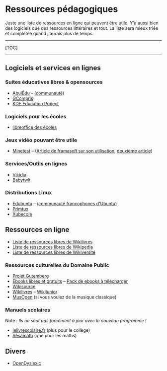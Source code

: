 # Ressources pédagogiques

Juste une liste de ressources en ligne qui peuvent être utile. Y'a aussi bien des logiciels que des ressources littéraires et tout. La liste sera mieux triée et complétée quand j'aurais plus de temps.

---

[TOC]

---

## Logiciels et services en lignes

### Suites éducatives libres & opensources

- [AbulÉdu](http://www.abuledu.org/) – [(communauté)](http://abuledu-fr.org/)
- [GCompris](http://gcompris.net/index-fr.html)
- [KDE Education Project](https://edu.kde.org/)

### Logiciels pour les écoles

- [libreoffice des écoles](http://libreofficedesecoles.free.fr/)

### Jeux vidéo pouvant être utile

- [Minetest](http://www.minetest.net/) – ([Article de framasoft sur son utilisation](https://framablog.org/2016/09/01/minetest-interets-et-possibilites-pedagogiques/), [deuxième article](https://framablog.org/2016/09/01/framinetest-edu-laissez-microsoft-hors-de-portee-de-nos-enfants/))

### Services/Outils en lignes

- [Vikidia](https://fr.vikidia.org/wiki/Vikidia:Accueil)
- [Babytwit](https://babytwit.fr/main/login)

### Distributions Linux

- [Edubuntu](http://edubuntu.org/) – [(communauté francophones d'Ubuntu)](https://www.ubuntu-fr.org/)
- [Primtux](http://primtux.fr/)
- [Xubecole](http://www.xubecol.ovh/)

## Ressources en ligne

- [Liste de ressources libres de Wikilivres](https://fr.wikibooks.org/wiki/Wikilivres:Ressources_libres_de_droit)
- [Liste de ressources libres de Wikipedia](https://fr.wikipedia.org/wiki/Wikip%C3%A9dia:Ressources_libres#Texte)
- [Liste de ressources libres de Wikiversité](https://fr.wikiversity.org/wiki/Ressources_%C3%A9ducatives_libres)

### Ressources culturelles du Domaine Public

- [Projet Gutemberg](http://www.gutenberg.org/wiki/FR_Principal)
- [Ebooks libres et gratuits](http://www.ebooksgratuits.com/ebooks.php) – [Pack de ebooks à télécharger](http://www.ebooksgratuits.com/torrent.php)
- [Wikisource](https://fr.wikisource.org/wiki/Wikisource:Accueil)
- [Wikilivres](https://fr.wikibooks.org/wiki/Accueil) – [Wikijunior](https://fr.wikibooks.org/wiki/Wikijunior)
- [MusOpen](https://musopen.org/) (si vous voulez de la musique classique)

### Manuels scolaires 

Note : *Ils ne sont pas forcément à jour avec le nouveau programme !*

- [lelivrescolaire.fr](http://www.lelivrescolaire.fr/) (plus pour le collège)
- [Sésamath](http://www.sesamath.net/) (que pour les maths)

## Divers

- [OpenDyslexic](http://opendyslexic.org/)
